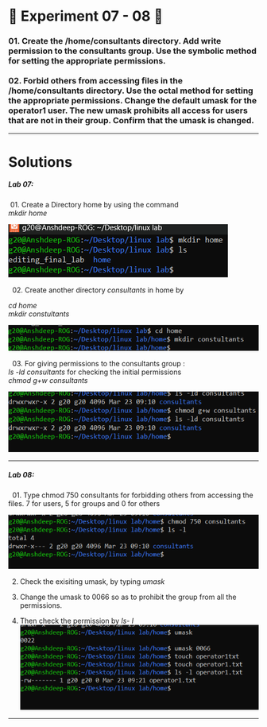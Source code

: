 <h1>
  🚀 Experiment 07 - 08 🚀
</h1>

<h3>
01. Create the /home/consultants directory. Add write permission to the consultants group. Use the symbolic method for setting the appropriate permissions. 
  <br><br>
02. Forbid others from accessing files in the /home/consultants directory. Use the octal method for setting the appropriate permissions. Change the default umask for the operator1 user. The new umask prohibits all access for users that are not in their
group. Confirm that the umask is changed.
</h3>

<hr>

<h1> Solutions </h1>

<h5>
  Lab 07:
</h5>
&nbsp;01. Create a Directory home by using the command <br><i>mkdir home</i>

 ![Lab 07 Screenshot](images/Lab7,1.png)

&nbsp; 02. Create another directory <i>consultants</i> in home by
<p> <i> cd home <br> mkdir constultants </i> </p>

 ![Lab 07 Screenshot](images/Lab7,2.png)

&nbsp; 03. For giving permissions to the consultants group : 
<br> <i> ls -ld consultants </i> for checking the initial permissions
<br> <i> chmod g+w consultants </i>

 ![Lab 07 Screenshot](images/Lab7,3.png)


<hr>

<h5>
  Lab 08: 
</h5>

&nbsp; 01. Type chmod 750 consultants for forbidding others from accessing the files. 7 for users, 5 for groups and 0 for others

 ![Lab 07 Screenshot](images/Lab7,4.png)

02. Check the exisiting umask, by typing <i>umask</i>

03. Change the umask to 0066 so as to prohibit the group from all the permissions.
04. Then check the permission by <i>ls- l</i> <br>
 ![Lab 07 Screenshot](images/Lab7,5.png)

<hr>

